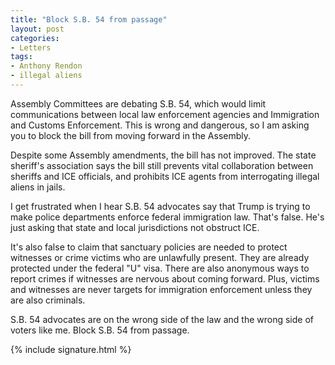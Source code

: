 ```yaml
---
title: "Block S.B. 54 from passage"
layout: post
categories:
- Letters
tags:
- Anthony Rendon
- illegal aliens
---
```


Assembly Committees are debating S.B. 54, which would limit communications between local law enforcement agencies and Immigration and Customs Enforcement. This is wrong and dangerous, so I am asking you to block the bill from moving forward in the Assembly.

Despite some Assembly amendments, the bill has not improved. The state sheriff's association says the bill still prevents vital collaboration between sheriffs and ICE officials, and prohibits ICE agents from interrogating illegal aliens in jails.

I get frustrated when I hear S.B. 54 advocates say that Trump is trying to make police departments enforce federal immigration law. That's false. He's just asking that state and local jurisdictions not obstruct ICE.

It's also false to claim that sanctuary policies are needed to protect witnesses or crime victims who are unlawfully present. They are already protected under the federal "U" visa. There are also anonymous ways to report crimes if witnesses are nervous about coming forward. Plus, victims and witnesses are never targets for immigration enforcement unless they are also criminals.

S.B. 54 advocates are on the wrong side of the law and the wrong side of voters like me. Block S.B. 54 from passage.

{% include signature.html %}

